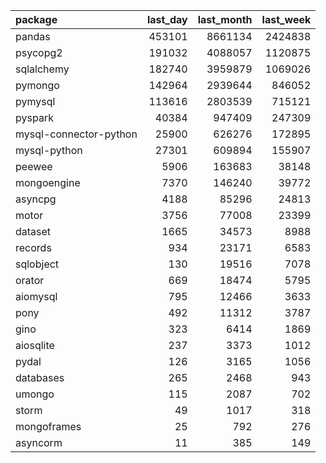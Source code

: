 | package | last_day | last_month | last_week |
| :--- | ---: | ---: | ---: |
| pandas | 453101 | 8661134 | 2424838 |
| psycopg2 | 191032 | 4088057 | 1120875 |
| sqlalchemy | 182740 | 3959879 | 1069026 |
| pymongo | 142964 | 2939644 | 846052 |
| pymysql | 113616 | 2803539 | 715121 |
| pyspark | 40384 | 947409 | 247309 |
| mysql-connector-python | 25900 | 626276 | 172895 |
| mysql-python | 27301 | 609894 | 155907 |
| peewee | 5906 | 163683 | 38148 |
| mongoengine | 7370 | 146240 | 39772 |
| asyncpg | 4188 | 85296 | 24813 |
| motor | 3756 | 77008 | 23399 |
| dataset | 1665 | 34573 | 8988 |
| records | 934 | 23171 | 6583 |
| sqlobject | 130 | 19516 | 7078 |
| orator | 669 | 18474 | 5795 |
| aiomysql | 795 | 12466 | 3633 |
| pony | 492 | 11312 | 3787 |
| gino | 323 | 6414 | 1869 |
| aiosqlite | 237 | 3373 | 1012 |
| pydal | 126 | 3165 | 1056 |
| databases | 265 | 2468 | 943 |
| umongo | 115 | 2087 | 702 |
| storm | 49 | 1017 | 318 |
| mongoframes | 25 | 792 | 276 |
| asyncorm | 11 | 385 | 149 |
